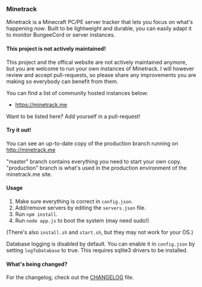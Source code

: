 ### Minetrack 
Minetrack is a Minecraft PC/PE server tracker that lets you focus on what's happening *now*. 
Built to be lightweight and durable, you can easily adapt it to monitor BungeeCord or server instances.

#### This project is not actively maintained!
This project and the offical website are not actively maintained anymore, but you are welcome to run your own instances of Minetrack.
I will however review and accept pull-requests, so please share any improvements you are making so everybody can benefit from them.

You can find a list of community hosted instances below:  
* https://minetrack.me

Want to be listed here? Add yourself in a pull-request!

#### Try it out!
You can see an up-to-date copy of the production branch running on http://minetrack.me

"master" branch contains everything you need to start your own copy. "production" branch is what's used in the production environment of the minetrack.me site.

#### Usage
1. Make sure everything is correct in ```config.json```.
2. Add/remove servers by editing the ```servers.json``` file.
3. Run ```npm install```.
4. Run ```node app.js``` to boot the system (may need sudo!)

(There's also ```install.sh``` and ```start.sh```, but they may not work for your OS.)

Database logging is disabled by default. You can enable it in ```config.json``` by setting ```logToDatabase``` to true.
This requires sqlite3 drivers to be installed.

#### What's being changed?
For the changelog, check out the [CHANGELOG](docs/CHANGELOG.md) file.
